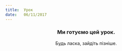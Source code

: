 ```yaml
---
title:  Урок
date:   06/11/2017
---
```


### <center>Ми готуємо цей урок.</center>
<center>Будь ласка, зайдіть пізніше.</center>